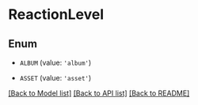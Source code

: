 # ReactionLevel


## Enum

* `ALBUM` (value: `'album'`)

* `ASSET` (value: `'asset'`)

[[Back to Model list]](../README.md#documentation-for-models) [[Back to API list]](../README.md#documentation-for-api-endpoints) [[Back to README]](../README.md)


